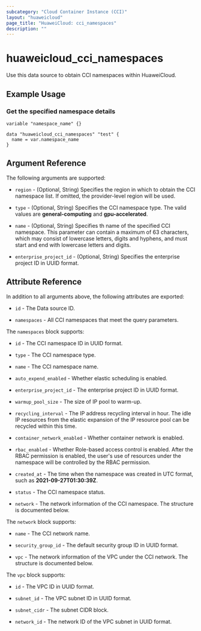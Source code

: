 ```yaml
---
subcategory: "Cloud Container Instance (CCI)"
layout: "huaweicloud"
page_title: "HuaweiCloud: cci_namespaces"
description: ""
---
```


# huaweicloud_cci_namespaces

Use this data source to obtain CCI namespaces within HuaweiCloud.

## Example Usage

### Get the specified namespace details

```hcl
variable "namespace_name" {}

data "huaweicloud_cci_namespaces" "test" {
  name = var.namespace_name
}
```

## Argument Reference

The following arguments are supported:

* `region` - (Optional, String) Specifies the region in which to obtain the CCI namespace list.
  If omitted, the provider-level region will be used.

* `type` - (Optional, String) Specifies the CCI namespace type.
  The valid values are **general-computing** and **gpu-accelerated**.

* `name` - (Optional, String) Specifies th name of the specified CCI namespace.
  This parameter can contain a maximum of 63 characters, which may consist of lowercase letters, digits and hyphens,
  and must start and end with lowercase letters and digits.

* `enterprise_project_id` - (Optional, String) Specifies the enterprise project ID in UUID format.

## Attribute Reference

In addition to all arguments above, the following attributes are exported:

* `id` - The Data source ID.

* `namespaces` - All CCI namespaces that meet the query parameters.

The `namespaces` block supports:

* `id` - The CCI namespace ID in UUID format.

* `type` - The CCI namespace type.

* `name` - The CCI namespace name.

* `auto_expend_enabled` - Whether elastic scheduling is enabled.

* `enterprise_project_id` - The enterprise project ID in UUID format.

* `warmup_pool_size` - The size of IP pool to warm-up.

* `recycling_interval` - The IP address recycling interval in hour.
  The idle IP resources from the elastic expansion of the IP resource pool can be recycled within this time.

* `container_network_enabled` - Whether container network is enabled.

* `rbac_enabled` - Whether Role-based access control is enabled.
  After the RBAC permission is enabled, the user's use of resources under the namespace will be controlled by the RBAC
  permission.

* `created_at` - The time when the namespace was created in UTC format, such as **2021-09-27T01:30:39Z**.

* `status` - The CCI namespace status.

* `network` - The network information of the CCI namespace. The structure is documented below.

The `network` block supports:

* `name` - The CCI network name.

* `security_group_id` - The default security group ID in UUID format.

* `vpc` - The network information of the VPC under the CCI network. The structure is documented below.

The `vpc` block supports:

* `id` - The VPC ID in UUID format.

* `subnet_id` - The VPC subnet ID in UUID format.

* `subnet_cidr` - The subnet CIDR block.

* `network_id` - The network ID of the VPC subnet in UUID format.
